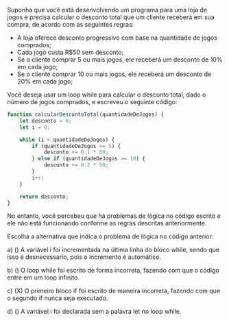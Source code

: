 Suponha que você está desenvolvendo um programa para uma loja de jogos e precisa calcular o desconto total que um cliente receberá em sua compra, de acordo com as seguintes regras:

* A loja oferece desconto progressivo com base na quantidade de jogos comprados;
* Cada jogo custa R$50 sem desconto;
* Se o cliente comprar 5 ou mais jogos, ele receberá um desconto de 10% em cada jogo;
* Se o cliente comprar 10 ou mais jogos, ele receberá um desconto de 20% em cada jogo;

Você deseja usar um loop while para calcular o desconto total, dado o número de jogos comprados, e escreveu o seguinte código:

```javascript
function calcularDescontoTotal(quantidadeDeJogos) {
    let desconto = 0;
    let i = 0;

    while (i < quantidadeDeJogos) {
        if (quantidadeDeJogos >= 5) {
            desconto += 0.1 * 50;
        } else if (quantidadeDeJogos >= 10) {
            desconto += 0.2 * 50;
        }
        i++;
    }

    return desconto;
}
```
No entanto, você percebeu que há problemas de lógica no código escrito e ele não está funcionando conforme as regras descritas anteriormente.

Escolha a alternativa que indica o problema de lógica no código anterior:

a) () A variável i foi incrementada na última linha do bloco while, sendo que isso é desnecessário, pois o incremento é automático.


b) () O loop while foi escrito de forma incorreta, fazendo com que o código entre em um loop infinito.


c) (X) O primeiro bloco if foi escrito de maneira incorreta, fazendo com que o segundo if nunca seja executado.


d) () A variável i foi declarada sem a palavra let no loop while.